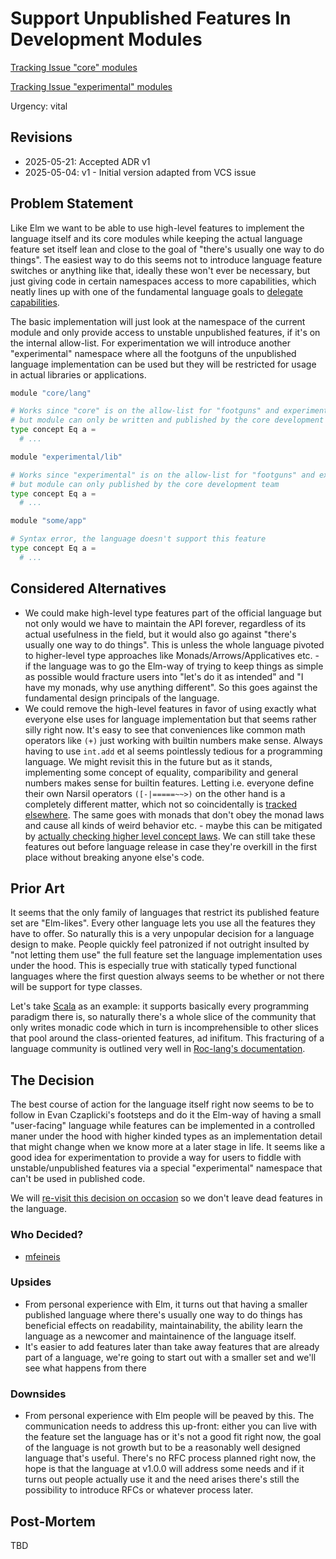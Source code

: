 # Support Unpublished Features In Development Modules

[Tracking Issue "core" modules](https://github.com/canapea/canapea/issues/20)

[Tracking Issue "experimental" modules](https://github.com/canapea/canapea/issues/27)

Urgency: vital


## Revisions

* 2025-05-21: Accepted ADR v1
* 2025-05-04: v1 - Initial version adapted from VCS issue


## Problem Statement

Like Elm we want to be able to use high-level features to implement the language itself and its core modules while keeping the actual language feature set itself lean and close to the goal of "there's usually one way to do things". The easiest way to do this seems not to introduce language feature switches or anything like that, ideally these won't ever be necessary, but just giving code in certain namespaces access to more capabilities, which neatly lines up with one of the fundamental language goals to [delegate capabilities](https://github.com/canapea/canapea/issues/26).

The basic implementation will just look at the namespace of the current module and only provide access to unstable unpublished features, if it's on the internal allow-list. For experimentation we will introduce another "experimental" namespace where all the footguns of the unpublished language implementation can be used but they will be restricted for usage in actual libraries or applications.

```python
module "core/lang"

# Works since "core" is on the allow-list for "footguns" and experiments
# but module can only be written and published by the core development team
type concept Eq a =
  # ...
```

```python
module "experimental/lib"

# Works since "experimental" is on the allow-list for "footguns" and experiments
# but module can only published by the core development team
type concept Eq a =
  # ...
```

```python
module "some/app"

# Syntax error, the language doesn't support this feature
type concept Eq a =
  # ...
```

## Considered Alternatives

* We could make high-level type features part of the official language but not only would we have to maintain the API forever, regardless of its actual usefulness in the field, but it would also go against "there's usually one way to do things". This is unless the whole language pivoted to higher-level type approaches like Monads/Arrows/Applicatives etc. - if the language was to go the Elm-way of trying to keep things as simple as possible would fracture users into "let's do it as intended" and "I have my monads, why use anything different". So this goes against the fundamental design principals of the language.
* We could remove the high-level features in favor of using exactly what everyone else uses for language implementation but that seems rather silly right now. It's easy to see that conveniences like common math operators like `(+)` just working with builtin numbers make sense. Always having to use `int.add` et al seems pointlessly tedious for a programming language. We might revisit this in the future but as it stands, implementing some concept of equality, comparibility and general numbers makes sense for builtin features. Letting i.e. everyone define their own Narsil operators `([-|=====~~>)` on the other hand is a completely different matter, which not so coincidentally is [tracked elsewhere](https://github.com/canapea/canapea/issues/32). The same goes with monads that don't obey the monad laws and cause all kinds of weird behavior etc. - maybe this can be mitigated by [actually checking higher level concept laws](https://github.com/canapea/canapea/issues/28). We can still take these features out before language release in case they're overkill in the first place without breaking anyone else's code.


## Prior Art

It seems that the only family of languages that restrict its published feature set are "Elm-likes". Every other language lets you use all the features they have to offer. So naturally this is a very unpopular decision for a language design to make. People quickly feel patronized if not outright insulted by "not letting them use" the full feature set the language implementation uses under the hood. This is especially true with statically typed functional languages where the first question always seems to be whether or not there will be support for type classes.

Let's take [Scala](https://www.scala-lang.org) as an example: it supports basically every programming paradigm there is, so naturally there's a whole slice of the community that only writes monadic code which in turn is incomprehensible to other slices that pool around the class-oriented features, ad inifitum. This fracturing of a language community is outlined very well in [Roc-lang's documentation](https://www.roc-lang.org/faq.html#arbitrary-rank-types).


## The Decision

The best course of action for the language itself right now seems to be to follow in Evan Czaplicki's footsteps and do it the Elm-way of having a small "user-facing" language while features can be implemented in a controlled maner under the hood with higher kinded types as an implementation detail that might change when we know more at a later stage in life. It seems like a good idea for experimentation to provide a way for users to fiddle with unstable/unpublished features via a special "experimental" namespace that can't be used in published code.

We will [re-visit this decision on occasion](https://github.com/canapea/canapea/issues/59) so we don't leave dead features in the language.


### Who Decided?

* [mfeineis](https://github.com/mfeineis)

### Upsides

* From personal experience with Elm, it turns out that having a smaller published language where there's usually one way to do things has beneficial effects on readability, maintainability, the ability learn the language as a newcomer and maintainence of the language itself.
* It's easier to add features later than take away features that are already part of a language, we're going to start out with a smaller set and we'll see what happens from there


### Downsides

* From personal experience with Elm people will be peaved by this. The communication needs to address this up-front: either you can live with the feature set the language has or it's not a good fit right now, the goal of the language is not growth but to be a reasonably well designed language that's useful. There's no RFC process planned right now, the hope is that the language at v1.0.0 will address some needs and if it turns out people actually use it and the need arises there's still the possibility to introduce RFCs or whatever process later.


## Post-Mortem

TBD
